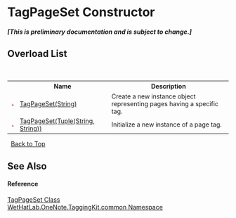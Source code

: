# TagPageSet Constructor 
 _**\[This is preliminary documentation and is subject to change.\]**_


## Overload List
&nbsp;<table><tr><th></th><th>Name</th><th>Description</th></tr><tr><td>![Public method](media/pubmethod.gif "Public method")</td><td><a href="14d14ba0-ecbb-b96c-89e9-6bd6f3538bd4">TagPageSet(String)</a></td><td>
Create a new instance object representing pages having a specific tag.</td></tr><tr><td>![Public method](media/pubmethod.gif "Public method")</td><td><a href="1e50aa49-ad49-949d-9eb7-0332571103e8">TagPageSet(Tuple(String, String))</a></td><td>
Initialize a new instance of a page tag.</td></tr></table>&nbsp;
<a href="#tagpageset-constructor">Back to Top</a>

## See Also


#### Reference
<a href="8abe04f4-0682-74c0-5557-fa48d6eff35f">TagPageSet Class</a><br /><a href="bcdbab9c-63d1-48a4-6937-af53fb8d9a55">WetHatLab.OneNote.TaggingKit.common Namespace</a><br />